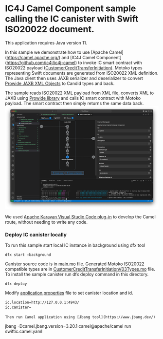 # IC4J Camel Component sample calling the IC canister with Swift ISO20022 document.

This application requires Java version 11.

In this sample we demonstrate how to use [Apache Camel] (https://camel.apache.org/) and [IC4J Camel Component] (https://github.com/ic4j/ic4j-camel) to invoke IC smart contract with ISO20022 payload ([CustomerCreditTransferInitiation](https://www.iso20022.org/iso-20022-message-definitions)). 
Motoko types representing Swift documents are generated from ISO20022 XML definition. The Java client then uses JAXB serializer and deserializer to convert [Prowide JAXB XML Objects](https://github.com/prowide/prowide-iso20022) to Candid types and back.

The sample reads ISO20022 XML payload from XML file, converts XML to JAXB using [Prowide library](https://dev.prowidesoftware.com/SRU2022/) and calls IC smart contract with Motoko payload. The smart contract then simply returns the same data back.
![](VSCode.png)

We used [Apache Karavan Visual Studio Code plug-in](https://github.com/apache/camel-karavan) to develop the Camel route, without needing to write any code.


### Deploy IC canister locally 
To run this sample start local IC instance in background using dfx tool

```
dfx start –background
```

Canister source code is in [main.mo](main.mo) file. Generated Motoko ISO20022 compatible types are in [CustomerCreditTransferInitiationV03Types.mo](CustomerCreditTransferInitiationV03Types.mo) file. To install the sample canister run dfx deploy command in this directory.

```
dfx deploy
```

Modify [application.properties](application.properties) file to set canister location and id.

```
ic.location=http://127.0.0.1:4943/
ic.canister=

Then run Camel application using [Jbang tool](https://www.jbang.dev/)

```
jbang -Dcamel.jbang.version=3.20.1 camel@apache/camel run swiftic.camel.yaml 
```

